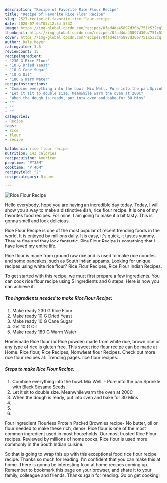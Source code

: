 ```yaml
---
description: "Recipe of Favorite Rice Flour Recipe"
title: "Recipe of Favorite Rice Flour Recipe"
slug: 2527-recipe-of-favorite-rice-flour-recipe
date: 2020-07-04T05:12:54.553Z
image: https://img-global.cpcdn.com/recipes/0fad4da45897d30b/751x532cq70/rice-flour-recipe-recipe-main-photo.jpg
thumbnail: https://img-global.cpcdn.com/recipes/0fad4da45897d30b/751x532cq70/rice-flour-recipe-recipe-main-photo.jpg
cover: https://img-global.cpcdn.com/recipes/0fad4da45897d30b/751x532cq70/rice-flour-recipe-recipe-main-photo.jpg
author: Dale Meyer
ratingvalue: 3.6
reviewcount: 15
recipeingredient:
- "230 G Rice Flour"
- "10 G Dried Yeast"
- "10 G Cane Sugar"
- "10 G Oil"
- "180 G Warm Water"
recipeinstructions:
- "Combine everything into the bowl. Mix Well. Pure into the pan.Sprinkle with Black Sesame Seeds."
- "Let it sit to double size. Meanwhile warm the oven at 200C"
- "When the dough is ready, put into oven and bake for 30 Mins"
- ""
- ""
- ""
categories:
- Recipe
tags:
- rice
- flour
- recipe

katakunci: rice flour recipe 
nutrition: 143 calories
recipecuisine: American
preptime: "PT38M"
cooktime: "PT46M"
recipeyield: "2"
recipecategory: Dinner

---
```



![Rice Flour Recipe](https://img-global.cpcdn.com/recipes/0fad4da45897d30b/751x532cq70/rice-flour-recipe-recipe-main-photo.jpg)

Hello everybody, hope you are having an incredible day today. Today, I will show you a way to make a distinctive dish, rice flour recipe. It is one of my favorites food recipes. For mine, I am going to make it a bit tasty. This is gonna smell and look delicious.

Rice Flour Recipe is one of the most popular of recent trending foods in the world. It is enjoyed by millions daily. It is easy, it's quick, it tastes yummy. They're fine and they look fantastic. Rice Flour Recipe is something that I have loved my entire life.

Rice flour is made from ground raw rice and is used to make rice noodles and some pancakes, such as South Indian appams. Looking for unique recipes using white rice flour? Rice Flour Recipes, Rice Flour Indian Recipes.


To get started with this recipe, we must first prepare a few ingredients. You can cook rice flour recipe using 5 ingredients and 6 steps. Here is how you can achieve it.

<!--inarticleads1-->

##### The ingredients needed to make Rice Flour Recipe:

1. Make ready 230 G Rice Flour
1. Make ready 10 G Dried Yeast
1. Make ready 10 G Cane Sugar
1. Get 10 G Oil
1. Make ready 180 G Warm Water


Homemade Rice flour (or Rice powder) made from white rice, brown rice or any type of rice is gluten free. This sweet rice flour recipe can be made at Home. Rice flour, Rice Recipes, Nonwheat flour Recipes. Check out more rice flour recipes at: Trending pages. rice flour recipes. 

<!--inarticleads2-->

##### Steps to make Rice Flour Recipe:

1. Combine everything into the bowl. Mix Well. - Pure into the pan.Sprinkle with Black Sesame Seeds.
1. Let it sit to double size. Meanwhile warm the oven at 200C
1. When the dough is ready, put into oven and bake for 30 Mins
1. 
1. 
1. 


Four ingredient Flourless Protein Packed Brownies recipe- No butter, oil or flour needed to make these rich, dense. Rice flour is one of the most common ingredient used in most households. Our most trusted Rice Flour recipes. Reviewed by millions of home cooks. Rice flour is used more commonly in the South Indian cuisine. 

So that is going to wrap this up with this exceptional food rice flour recipe recipe. Thanks so much for reading. I'm confident that you can make this at home. There is gonna be interesting food at home recipes coming up. Remember to bookmark this page on your browser, and share it to your family, colleague and friends. Thanks again for reading. Go on get cooking!
